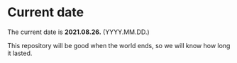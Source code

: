# Current date

The current date is **2021.08.26.** (YYYY.MM.DD.)

This repository will be good when the world ends, so we will know how long it lasted.